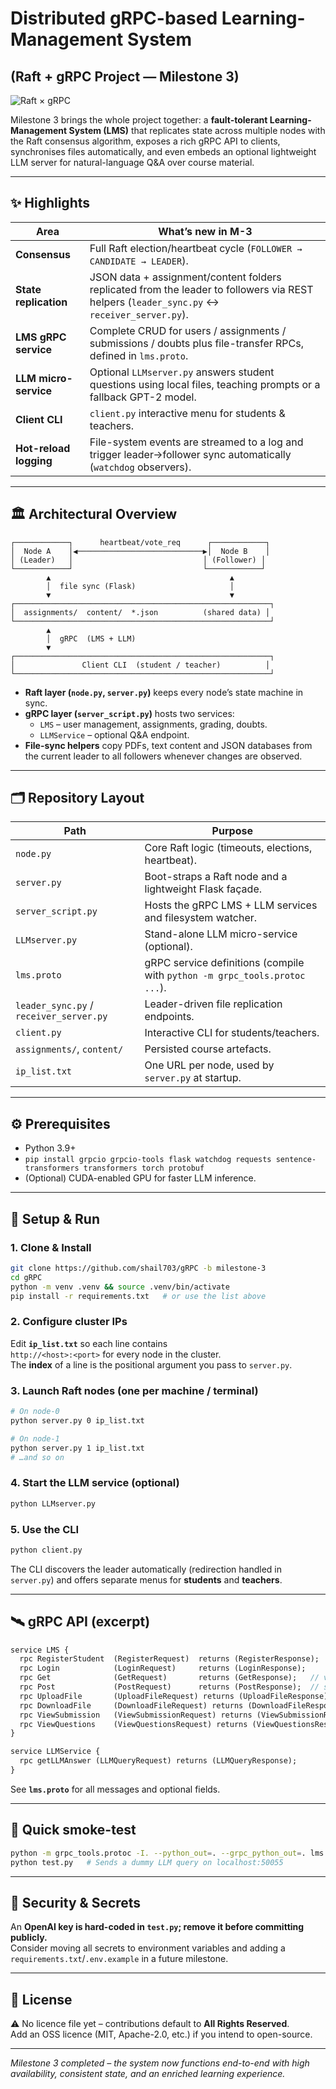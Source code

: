 # Distributed gRPC-based Learning-Management System  
## (Raft + gRPC Project — Milestone 3)

![Raft × gRPC](docs/banner.png)

Milestone 3 brings the whole project together: a **fault-tolerant Learning-Management
System (LMS)** that replicates state across multiple nodes with the Raft consensus
algorithm, exposes a rich gRPC API to clients, synchronises files automatically,
and even embeds an optional lightweight LLM server for natural-language Q&A over
course material.

---

## ✨  Highlights

| Area | What’s new in M-3 |
|------|------------------|
| **Consensus** | Full Raft election/heartbeat cycle (`FOLLOWER → CANDIDATE → LEADER`). |
| **State replication** | JSON data + assignment/content folders replicated from the leader to followers via REST helpers (`leader_sync.py` ↔ `receiver_server.py`). |
| **LMS gRPC service** | Complete CRUD for users / assignments / submissions / doubts plus file-transfer RPCs, defined in `lms.proto`. |
| **LLM micro-service** | Optional `LLMserver.py` answers student questions using local files, teaching prompts or a fallback GPT-2 model. |
| **Client CLI** | `client.py` interactive menu for students & teachers. |
| **Hot-reload logging** | File-system events are streamed to a log and trigger leader→follower sync automatically (`watchdog` observers). |

---

## 🏛️  Architectural Overview

```text
┌────────────┐      heartbeat/vote_req      ┌────────────┐
│  Node A    │◀────────────────────────────▶│  Node B    │
│ (Leader)   │                             │ (Follower) │
└────────────┘                             └────────────┘
        ▲                                        ▲
        │  file sync (Flask)                     │
        ▼                                        ▼
┌─────────────────────────────────────────────────────────┐
│  assignments/  content/  *.json          (shared data) │
└─────────────────────────────────────────────────────────┘
        ▲
        │  gRPC  (LMS + LLM)
        ▼
┌─────────────────────────────────────────────────────────┐
│               Client CLI  (student / teacher)          │
└─────────────────────────────────────────────────────────┘
```

*   **Raft layer (`node.py`, `server.py`)** keeps every node’s state machine in sync.  
*   **gRPC layer (`server_script.py`)** hosts two services:  
    * `LMS` – user management, assignments, grading, doubts.  
    * `LLMService` – optional Q&A endpoint.  
*   **File-sync helpers** copy PDFs, text content and JSON databases from the
    current leader to all followers whenever changes are observed.

---

## 🗂️  Repository Layout

| Path | Purpose |
|------|---------|
| `node.py` | Core Raft logic (timeouts, elections, heartbeat). |
| `server.py` | Boot-straps a Raft node and a lightweight Flask façade. |
| `server_script.py` | Hosts the gRPC LMS + LLM services and filesystem watcher. |
| `LLMserver.py` | Stand-alone LLM micro-service (optional). |
| `lms.proto` | gRPC service definitions (compile with `python -m grpc_tools.protoc ...`). |
| `leader_sync.py` / `receiver_server.py` | Leader-driven file replication endpoints. |
| `client.py` | Interactive CLI for students/teachers. |
| `assignments/`, `content/` | Persisted course artefacts. |
| `ip_list.txt` | One URL per node, used by `server.py` at startup. |

---

## ⚙️  Prerequisites

* Python 3.9+
* `pip install grpcio grpcio-tools flask watchdog requests sentence-transformers transformers torch protobuf`
* (Optional) CUDA-enabled GPU for faster LLM inference.

---

## 🔧  Setup & Run

### 1. Clone & Install

```bash
git clone https://github.com/shail703/gRPC -b milestone-3
cd gRPC
python -m venv .venv && source .venv/bin/activate
pip install -r requirements.txt   # or use the list above
```

### 2. Configure cluster IPs

Edit **`ip_list.txt`** so each line contains  
`http://<host>:<port>` for every node in the cluster.  
The **index** of a line is the positional argument you pass to `server.py`.

### 3. Launch Raft nodes (one per machine / terminal)

```bash
# On node-0
python server.py 0 ip_list.txt

# On node-1
python server.py 1 ip_list.txt
# …and so on
```

### 4. Start the LLM service (optional)

```bash
python LLMserver.py
```

### 5. Use the CLI

```bash
python client.py
```

The CLI discovers the leader automatically (redirection handled in `server.py`) and
offers separate menus for **students** and **teachers**.

---

## 🛰️  gRPC API (excerpt)

```proto
service LMS {
  rpc RegisterStudent  (RegisterRequest)  returns (RegisterResponse);
  rpc Login            (LoginRequest)     returns (LoginResponse);
  rpc Get              (GetRequest)       returns (GetResponse);   // view_* ops
  rpc Post             (PostRequest)      returns (PostResponse);  // submit/grade
  rpc UploadFile       (UploadFileRequest) returns (UploadFileResponse);
  rpc DownloadFile     (DownloadFileRequest) returns (DownloadFileResponse);
  rpc ViewSubmission   (ViewSubmissionRequest) returns (ViewSubmissionResponse);
  rpc ViewQuestions    (ViewQuestionsRequest) returns (ViewQuestionsResponse);
}

service LLMService {
  rpc getLLMAnswer (LLMQueryRequest) returns (LLMQueryResponse);
}
```

See **`lms.proto`** for all messages and optional fields.

---

## 🧪  Quick smoke-test

```bash
python -m grpc_tools.protoc -I. --python_out=. --grpc_python_out=. lms.proto
python test.py   # Sends a dummy LLM query on localhost:50055
```

---

## 🚨  Security & Secrets

An **OpenAI key is hard-coded in `test.py`; remove it before committing
publicly.**  
Consider moving all secrets to environment variables and adding a
`requirements.txt`/`.env.example` in a future milestone.

---

## 📄  License

⚠️ No licence file yet – contributions default to **All Rights Reserved**.  
Add an OSS licence (MIT, Apache-2.0, etc.) if you intend to open-source.

---

*Milestone 3 completed – the system now functions end-to-end with high
availability, consistent state, and an enriched learning experience.*
